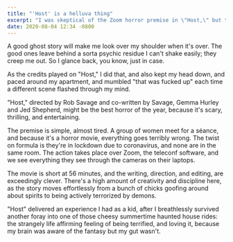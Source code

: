 ```yaml
---
title: "'Host' is a helluva thing"
excerpt: "I was skeptical of the Zoom horror premise in \"Host,\" but the movie is exceedingly clever in its writing and direction, and it won me over."
date: 2020-08-04 12:34 -0800
---
```

A good ghost story will make me look over my shoulder when it's over. The good ones leave behind a sorta psychic residue I can't shake easily; they creep me out. So I glance back, you know, just in case.

As the credits played on "Host," I did that, and also kept my head down, and paced around my apartment, and mumbled "that was fucked up" each time a different scene flashed through my mind.

"Host," directed by Rob Savage and co-written by Savage, Gemma Hurley and Jed Shepherd, might be the best horror of the year, because it's scary, thrilling, and entertaining.<!--copynote-->

The premise is simple, almost tired. A group of women meet for a séance, and because it's a horror movie, everything goes terribly wrong. The twist on formula is they're in lockdown due to coronavirus, and none are in the same room. The action takes place over Zoom, the teleconf software, and we see everything they see through the cameras on their laptops.

The movie is short at 56 minutes, and the writing, direction, and editing, are exceedingly clever. There's a high amount of creativity and discipline here, as the story moves effortlessly from a bunch of chicks goofing around about spirits to being actively terrorized by demons.

"Host" delivered an experience I had as a kid, after I breathlessly survived another foray into one of those cheesy summertime haunted house rides: the strangely life affirming feeling of being terrified, and loving it, because my brain was aware of the fantasy but my gut wasn't.  
